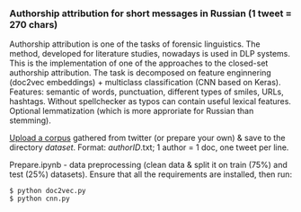 ### Authorship attribution for short messages in Russian (1 tweet = 270 chars)
Authorship attribution is one of the tasks of forensic linguistics. The method, developed for literature studies, nowadays is used in DLP systems.
This is the implementation of one of the approaches to the closed-set authorship attribution. The task is decomposed on feature enginnering (doc2vec embeddings) + multiclass classification (CNN based on Keras). 
Features: semantic of words, punctuation, different types of smiles, URLs, hashtags.
Without spellchecker as typos can contain useful lexical features.
Optional lemmatization (which is more approriate for Russian than stemming).

[Upload a corpus](https://drive.google.com/file/d/1O-wVcsJ-d4IgjzdI7qqHdfECOyu2jFBH/view?usp=sharing) gathered from twitter (or prepare your own) & save to the directory *dataset*. Format: *authorID*.txt; 1 author = 1 doc, one tweet per line.

Prepare.ipynb - data preprocessing (clean data & split it on train (75%) and test (25%) datasets). 
Ensure that all the requirements are installed, then run:
```
$ python doc2vec.py
$ python cnn.py
```

